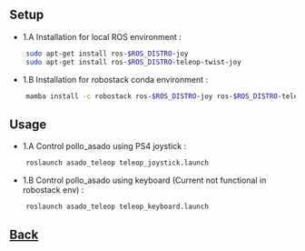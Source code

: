 ## Setup 
- 1.A Installation for local ROS environment :
```bash
    sudo apt-get install ros-$ROS_DISTRO-joy
    sudo apt-get install ros-$ROS_DISTRO-teleop-twist-joy
```

- 1.B Installation for robostack conda environment : 
```bash
    mamba install -c robostack ros-$ROS_DISTRO-joy ros-$ROS_DISTRO-teleop-twist-joy
```

## Usage
- 1.A Control pollo_asado using PS4 joystick :       
```bash
    roslaunch asado_teleop teleop_joystick.launch
```   

- 1.B Control pollo_asado using keyboard (Current not functional in robostack env) :
```bash
    roslaunch asado_teleop teleop_keyboard.launch
```

## [Back](../README.md)